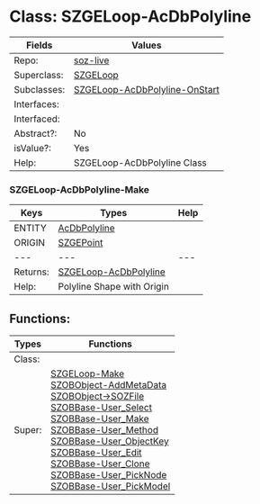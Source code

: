 
# Class:	SZGELoop-AcDbPolyline

| Fields | Values |
| --------- | --------- |
| Repo: | [soz-live](/repos/soz-live.html) |
| Superclass: | [SZGELoop](SZGELoop.html) |
| Subclasses: | [SZGELoop-AcDbPolyline-OnStart](SZGELoop-AcDbPolyline-OnStart.html) |
| Interfaces: |  |
| Interfaced: |  |
| Abstract?: | No |
| isValue?: | Yes |
| Help: | SZGELoop-AcDbPolyline Class |

### SZGELoop-AcDbPolyline-Make

| Keys | Types | Help |
| --------- | --------- | --------- |
| ENTITY | [AcDbPolyline](AcDbPolyline.html) |  |
| ORIGIN | [SZGEPoint](SZGEPoint.html) |  |
| --- | --- | --- |
| Returns: | [SZGELoop-AcDbPolyline](SZGELoop-AcDbPolyline.html) |
| Help: | Polyline Shape with Origin |


## Functions:

| Types | Functions |
| --------- | --------- |
| Class: |  |
| Super: | [SZGELoop-Make](SZGELoop.html) <br> [SZOBObject-AddMetaData](SZOBObject.html) <br> [SZOBObject->SOZFile](SZOBObject.html) <br> [SZOBBase-User_Select](SZOBBase.html) <br> [SZOBBase-User_Make](SZOBBase.html) <br> [SZOBBase-User_Method](SZOBBase.html) <br> [SZOBBase-User_ObjectKey](SZOBBase.html) <br> [SZOBBase-User_Edit](SZOBBase.html) <br> [SZOBBase-User_Clone](SZOBBase.html) <br> [SZOBBase-User_PickNode](SZOBBase.html) <br> [SZOBBase-User_PickModel](SZOBBase.html) |


